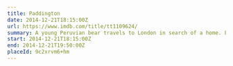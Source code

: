 ```yaml
---
title: Paddington
date: 2014-12-21T18:15:00Z
url: https://www.imdb.com/title/tt1109624/
summary: A young Peruvian bear travels to London in search of a home. Finding himself lost and alone at Paddington Station, he meets the kindly Brown family, who offer him a temporary haven.
start: 2014-12-21T18:15:00Z
end: 2014-12-21T19:50:00Z
placeId: 9c2xrvm6+hm
---
```

